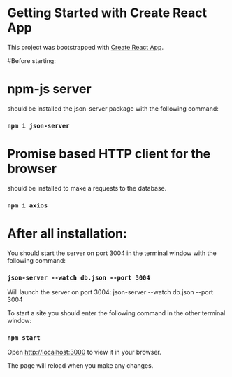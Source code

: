 # Getting Started with Create React App

This project was bootstrapped with [Create React App](https://github.com/facebook/create-react-app).

#Before starting:

# npm-js server

should be installed the json-server package with the following command:

### `npm i json-server`


# Promise based HTTP client for the browser

should be installed to make a requests to the database.

### `npm i axios`


# After all installation:

You should start the server on port 3004 in the  terminal window with the following command:
### `json-server --watch db.json --port 3004`

Will launch the server on port 3004: json-server --watch db.json --port 3004

To start a site you should enter the following command in the other terminal window:
### `npm start`

Open [http://localhost:3000](http://localhost:3000) to view it in your browser.

The page will reload when you make any changes.



